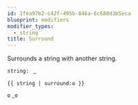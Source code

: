 ```yaml
---
id: 1fea97b2-c42f-495b-846a-6c688d3b5eca
blueprint: modifiers
modifier_types:
  - string
title: Surround
---
```

Surrounds a string with another string.

```.language-yaml
string:  ͜
```

```
{{ string | surround:ʘ }}
```

```.language-output
ʘ ͜ ʘ
```
